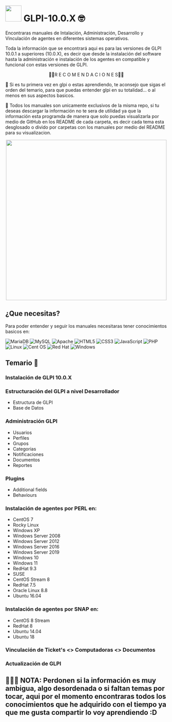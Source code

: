 # <img src="https://play-lh.googleusercontent.com/NAKibQ0iva_Zh4vB9-JbFcZOu_4NW-SsvNZeQFcOhiw3vBYYpkl_t88u8WASzkDR_Q" width="50"> GLPI-10.0.X 🤓
Encontraras manuales de Intalación, Administración, Desarrollo y Vinculación de agentes en diferentes sistemas operativos.

Toda la información que se encontrará aqui es para las versiones de GLPI 10.0.1 a superiores (10.0.X), es decir que desde la instalación del software hasta la administración e instalación de los agentes en compatible y funcional con estas versiones de GLPI.

<div id="header" align="center">
🚨🚨R E C O M E N D A C I O N E S🚨🚨
</div>


🚨 Si es tu primera vez en glpi o estas aprendiendo, te aconsejo que sigas el orden del temario, para que puedas entender glpi en su totalidad... o al menos en sus aspectos basicos.

🚨 Todos los manuales son unicamente exclusivos de la misma repo, si tu deseas descargar la información no te sera de utilidad ya que la información esta programda de manera que solo puedas visualizarla por medio de GitHub en los README de cada carpeta, es decir cada tema esta desglosado o divido por carpetas con los manuales por medio del README para su visualizacion.

<div id="header" align="center">
<img src="https://inforges.es/wp-content/uploads/2022/08/glpi.webp" width="500">
</div>

## ¿Que necesitas?
Para poder entender y seguir los manuales necesitaras tener conocimientos basicos en:

![MariaDB](https://img.shields.io/badge/MariaDB-003545?style=for-the-badge&logo=mariadb&logoColor=white)
![MySQL](https://img.shields.io/badge/mysql-4479A1.svg?style=for-the-badge&logo=mysql&logoColor=white)
![Apache](https://img.shields.io/badge/apache-%23D42029.svg?style=for-the-badge&logo=apache&logoColor=white)
![HTML5](https://img.shields.io/badge/html5-%23E34F26.svg?style=for-the-badge&logo=html5&logoColor=white)
![CSS3](https://img.shields.io/badge/css3-%231572B6.svg?style=for-the-badge&logo=css3&logoColor=white)
![JavaScript](https://img.shields.io/badge/javascript-%23323330.svg?style=for-the-badge&logo=javascript&logoColor=%23F7DF1E)
![PHP](https://img.shields.io/badge/php-%23777BB4.svg?style=for-the-badge&logo=php&logoColor=white)
![Linux](https://img.shields.io/badge/Linux-FCC624?style=for-the-badge&logo=linux&logoColor=black)
![Cent OS](https://img.shields.io/badge/cent%20os-002260?style=for-the-badge&logo=centos&logoColor=F0F0F0)
![Red Hat](https://img.shields.io/badge/Red%20Hat-EE0000?style=for-the-badge&logo=redhat&logoColor=white)
![Windows](https://img.shields.io/badge/Windows-0078D6?style=for-the-badge&logo=windows&logoColor=white)

## Temario 📃

### Instalación de GLPI 10.0.X
### Estructuración del GLPI a nivel Desarrollador 
- Estructura de GLPI
- Base de Datos
### Administración GLPI
- Usuarios
- Perfiles
- Grupos
- Categorias
- Notificaciones
- Documentos
- Reportes
### Plugins
- Additional fields
- Behaviours
### Instalación de agentes por PERL en:
- CentOS 7
- Rocky Linux
- Windows XP
- Windows Server 2008
- Windows Server 2012
- Windows Server 2016
- Windows Server 2019
- Windows 10
- Windows 11
- RedHat 9.3
- SUSE
- CentOS Stream 8
- RedHat 7.5
- Oracle Linux 8.8
- Ubuntu 16.04
### Instalación de agentes por SNAP en:
- CentOS 8 Stream
- RedHat 8
- Ubuntu 14.04
- Ubuntu 18
### Vinculación de Ticket's <> Computadoras <> Documentos
### Actualización de GLPI



## 🚨🚨🚨 NOTA: Perdonen si la información es muy ambigua, algo desordenada o si faltan temas por tocar, aqui por el momento encontraras todos los conocimientos que he adquirido con el tiempo ya que me gusta compartir lo voy aprendiendo :D